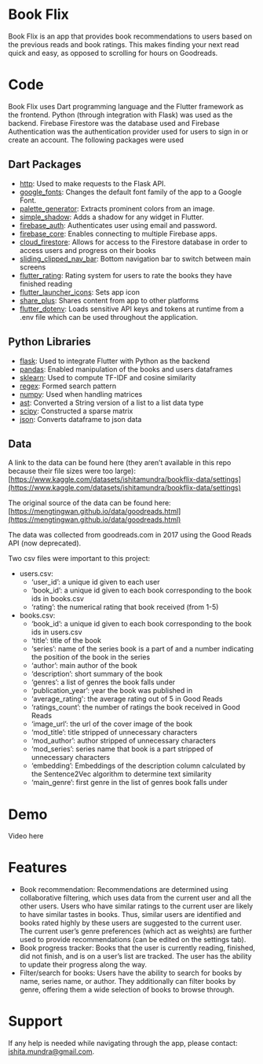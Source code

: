 # Book Flix

Book Flix is an app that provides book recommendations to users based on the previous reads and book ratings. This makes finding your next read quick and easy, as opposed to scrolling for hours on Goodreads.

# Code

Book Flix uses Dart programming language and the Flutter framework as the frontend. Python (through integration with Flask)  was used as the backend. Firebase Firestore was the database used and Firebase Authentication was the authentication provider used for users to sign in or create an account. The following packages were used

## Dart Packages



* [http](https://pub.dev/packages/http): Used to make requests to the Flask API.
* [google_fonts](https://pub.dev/packages/google_fonts): Changes the default font family of the app to a Google Font.
* [palette_generator](https://pub.dev/packages/palette_generator): Extracts prominent colors from an image.
* [simple_shadow](https://pub.dev/packages/simple_shadow): Adds a shadow for any widget in Flutter.
* [firebase_auth](https://pub.dev/packages/firebase_auth): Authenticates user using email and password.
* [firebase_core](https://pub.dev/packages/firebase_core): Enables connecting to multiple Firebase apps.
* [cloud_firestore](https://pub.dev/packages/cloud_firestore): Allows for access to the Firestore database in order to access users and progress on their books
* [sliding_clipped_nav_bar](https://pub.dev/packages/sliding_clipped_nav_bar): Bottom navigation bar to switch between main screens
* [flutter_rating](https://pub.dev/packages/flutter_rating): Rating system for users to rate the books they have finished reading
* [flutter_launcher_icons](https://pub.dev/packages/flutter_launcher_icons): Sets app icon
* [share_plus](https://pub.dev/packages/share_plus): Shares content from app to other platforms
* [flutter_dotenv](https://pub.dev/packages/flutter_dotenv): Loads sensitive API keys and tokens at runtime from a .env file which can be used throughout the application.

## Python Libraries



* [flask](https://flask.palletsprojects.com/en/stable/): Used to integrate Flutter with Python as the backend
* [pandas](https://pandas.pydata.org/): Enabled manipulation of the books and users dataframes
* [sklearn](https://scikit-learn.org/stable/): Used to compute TF-IDF and cosine similarity
* [regex](https://docs.python.org/3/library/re.html): Formed search pattern
* [numpy](https://numpy.org/): Used when handling matrices
* [ast](https://docs.python.org/3/library/ast.html): Converted a String version of a list to a list data type
* [scipy](https://scipy.org/): Constructed a sparse matrix
* [json](https://docs.python.org/3/library/json.html): Converts dataframe to json data

## Data

A link to the data can be found here (they aren’t available in this repo because their file sizes were too large):  [https://www.kaggle.com/datasets/ishitamundra/bookflix-data/settings](https://www.kaggle.com/datasets/ishitamundra/bookflix-data/settings) 

The original source of the data can be found here: [https://mengtingwan.github.io/data/goodreads.html](https://mengtingwan.github.io/data/goodreads.html) 

The data was collected from goodreads.com in 2017 using the Good Reads API (now deprecated).

Two csv files were important to this project:



* users.csv: 
    * ‘user_id’: a unique id given to each user
    * ‘book_id’: a unique id given to each book corresponding to the book ids in books.csv
    * ‘rating’: the numerical rating that book received (from 1-5)
* books.csv:
    * ‘book_id’: a unique id given to each book corresponding to the book ids in users.csv
    * ‘title’: title of the book
    * ‘series’: name of the series book is a part of and a number indicating the position of the book in the series
    * ‘author’: main author of the book
    * ‘description’: short summary of the book
    * ‘genres’: a list of genres the book falls under
    * ‘publication_year’: year the book was published in
    * ‘average_rating': the average rating out of 5 in Good Reads
    * ‘ratings_count’: the number of ratings the book received in Good Reads
    * ‘image_url’: the url of the cover image of the book
    * ‘mod_title’: title stripped of unnecessary characters
    * ‘mod_author’: author stripped of unnecessary characters
    * ‘mod_series’: series name that book is a part stripped of unnecessary characters
    * ‘embedding’: Embeddings of the description column calculated by the Sentence2Vec algorithm to determine text similarity
    * ‘main_genre’: first genre in the list of genres book falls under

# Demo

Video here

# Features



* Book recommendation: Recommendations are determined using collaborative filtering, which uses data from the current user and all the other users. Users who have similar ratings to the current user are likely to have similar tastes in books. Thus, similar users are identified and books rated highly by these users are suggested to the current user. The current user’s genre preferences (which act as weights) are further used to provide recommendations (can be edited on the settings tab).
* Book progress tracker: Books that the user is currently reading, finished, did not finish, and is on a user’s list are tracked. The user has the ability to update their progress along the way.
* Filter/search for books: Users have the ability to search for books by name, series name, or author. They additionally can filter books by genre, offering them a wide selection of books to browse through.

# Support

If any help is needed while navigating through the app, please contact: [ishita.mundra@gmail.com](mailto:ishita.mundra@gmail.com). 
